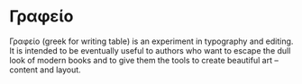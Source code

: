 # Γραφείο 

Γραφείο (greek for writing table) is an experiment in typography and editing.
It is intended to be eventually useful to authors who want to escape the dull look of modern books and to give them the tools to create beautiful art – content and layout.
